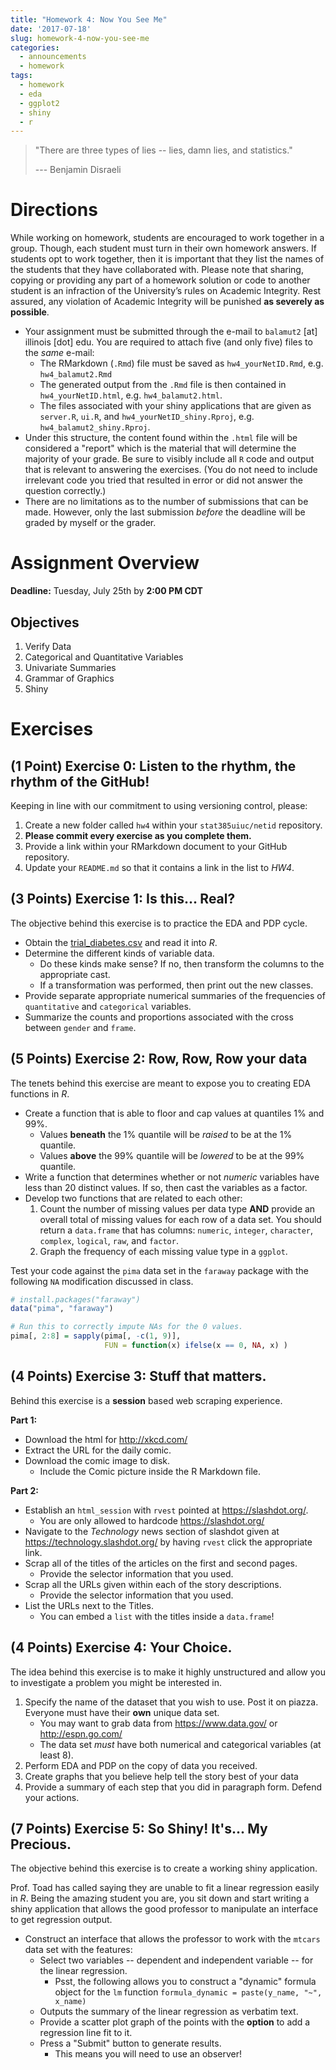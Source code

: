 ```yaml
---
title: "Homework 4: Now You See Me"
date: '2017-07-18'
slug: homework-4-now-you-see-me
categories:
  - announcements
  - homework
tags:
  - homework 
  - eda
  - ggplot2
  - shiny
  - r
---
```


> "There are three types of lies -- lies, damn lies, and statistics."
>
> --- Benjamin Disraeli

# Directions

While working on homework, students are encouraged to work together in a group.
Though, each student must turn in their own homework answers.  If students opt
to work together, then it is important that they list the names of the students
that they have collaborated with. Please note that sharing, copying or providing
any part of a homework solution or code to another student is an infraction of
the University’s rules on Academic Integrity. Rest assured, any violation of
Academic Integrity will be punished **as severely as possible**.

* Your assignment must be submitted through the e-mail to `balamut2` [at]
  illinois [dot] edu. You are required to attach five (and only five) files to
  the *same* e-mail:
    * The RMarkdown (`.Rmd`) file must be saved as `hw4_yourNetID.Rmd`, e.g.  `hw4_balamut2.Rmd`
    * The generated output from the `.Rmd` file is then contained in `hw4_yourNetID.html`, e.g. `hw4_balamut2.html`.
    * The files associated with your shiny applications that are given as 
      `server.R`, `ui.R`, and `hw4_yourNetID_shiny.Rproj`, e.g. `hw4_balamut2_shiny.Rproj`.
* Under this structure, the content found within the `.html` file will be
  considered a "report" which is the material that will determine the majority
  of your grade. Be sure to visibly include all `R` code and output that is
  relevant to answering the exercises. (You do not need to include irrelevant
  code you tried that resulted in error or did not answer the question
  correctly.)
* There are no limitations as to the number of submissions that can be made.
  However, only the last submission *before* the deadline will be graded by
  myself or the grader.

# Assignment Overview

**Deadline:** Tuesday, July 25th by **2:00 PM CDT**

## Objectives

1. Verify Data
1. Categorical and Quantitative Variables
1. Univariate Summaries
1. Grammar of Graphics
1. Shiny

# Exercises

## (1 Point) Exercise 0: Listen to the rhythm, the rhythm of the GitHub!

Keeping in line with our commitment to using versioning control, please:

1. Create a new folder called `hw4` within your `stat385uiuc/netid` repository.
1. **Please commit every exercise as you complete them.**
1. Provide a link within your RMarkdown document to your GitHub repository.
1. Update your `README.md` so that it contains a link in the list to _HW4_.
   
## (3 Points) Exercise 1: Is this... Real?

The objective behind this exercise is to practice the EDA and PDP cycle.

- Obtain the [trial_diabetes.csv](/assets/hw/hw4/data/trial_diabetes.csv) and read it into *R*.
- Determine the different kinds of variable data.
   - Do these kinds make sense? If no, then transform the columns to the appropriate cast.
   - If a transformation was performed, then print out the new classes.
- Provide separate appropriate numerical summaries of the frequencies of 
  `quantitative` and `categorical` variables.
- Summarize the counts and proportions associated with the cross between 
  `gender` and `frame`.

## (5 Points) Exercise 2: Row, Row, Row your data

The tenets behind this exercise are meant to expose you to creating EDA 
functions in _R_.

- Create a function that is able to floor and cap values at quantiles 1% and 99%.
    - Values **beneath** the 1% quantile will be _raised_ to be at the 1% quantile.
    - Values **above** the 99% quantile will be _lowered_ to be at the 99% quantile.
- Write a function that determines whether or not _numeric_ variables have less
  than 20 distinct values. If so, then cast the variables as a factor.
- Develop two functions that are related to each other:
    1. Count the number of missing values per data type **AND** provide an
       overall total of missing values for each row of a data set.
       You should return a `data.frame` that has columns: 
       `numeric`, `integer`, `character`, `complex`, `logical`, `raw`, and `factor`.
    1. Graph the frequency of each missing value type in a `ggplot`. 

Test your code against the `pima` data set in the `faraway` package with the
following `NA` modification discussed in class.

```r
# install.packages("faraway")
data("pima", "faraway")

# Run this to correctly impute NAs for the 0 values.
pima[, 2:8] = sapply(pima[, -c(1, 9)], 
                     FUN = function(x) ifelse(x == 0, NA, x) )
```

## (4 Points) Exercise 3: Stuff that matters.

Behind this exercise is a **session** based web scraping experience.

**Part 1:**
 
- Download the html for <http://xkcd.com/>
- Extract the URL for the daily comic.
- Download the comic image to disk.
    - Include the Comic picture inside the R Markdown file.

**Part 2:**

- Establish an `html_session` with `rvest` pointed at <https://slashdot.org/>.
    - You are only allowed to hardcode <https://slashdot.org/>
- Navigate to the *Technology* news section of slashdot given at 
<https://technology.slashdot.org/> by having `rvest` click the appropriate link.
- Scrap all of the titles of the articles on the first and second pages.
    - Provide the selector information that you used.
- Scrap all the URLs given within each of the story descriptions.
    - Provide the selector information that you used.
- List the URLs next to the Titles.
    - You can embed a `list` with the titles inside a `data.frame`!

## (4 Points) Exercise 4: Your Choice.

The idea behind this exercise is to make it highly unstructured and allow you
to investigate a problem you might be interested in.

1. Specify the name of the dataset that you wish to use. Post it on piazza. Everyone
must have their **own** unique data set.
    - You may want to grab data from <https://www.data.gov/> or <http://espn.go.com/>
    - The data set *must* have both numerical and categorical variables (at least 8).
2. Perform EDA and PDP on the copy of data you received.
3. Create graphs that you believe help tell the story best of your data
4. Provide a summary of each step that you did in paragraph form. Defend your actions.

## (7 Points) Exercise 5: So Shiny! It's... My Precious.

The objective behind this exercise is to create a working shiny application.

Prof. Toad has called saying they are unable to fit a linear regression
easily in _R_. Being the amazing student you are, you sit down and start
writing a shiny application that allows the good professor to manipulate
an interface to get regression output. 

- Construct an interface that allows the professor to work with the `mtcars` data set
  with the features:
   - Select two variables -- dependent and independent variable -- for the linear regression.
      - Psst, the following allows you to construct a "dynamic" formula object 
        for the `lm` function `formula_dynamic = paste(y_name, "~", x_name)`
   - Outputs the summary of the linear regression as verbatim text.
   - Provide a scatter plot graph of the points with the **option** to add a regression line fit to it.
   - Press a "Submit" button to generate results. 
      - This means you will need to use an observer!